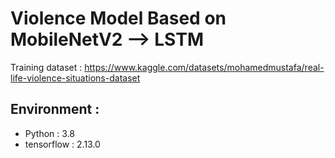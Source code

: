 # Violence Model Based on MobileNetV2 --> LSTM
Training dataset : https://www.kaggle.com/datasets/mohamedmustafa/real-life-violence-situations-dataset

## Environment :
- Python : 3.8
- tensorflow : 2.13.0
